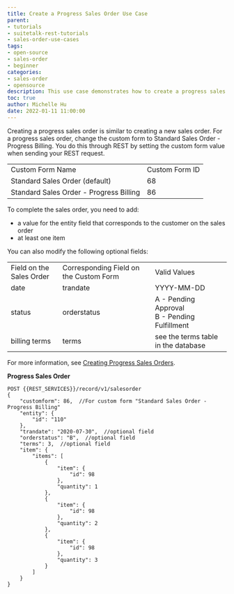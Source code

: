 ```yaml
---
title: Create a Progress Sales Order Use Case
parent:
- tutorials
- suitetalk-rest-tutorials
- sales-order-use-cases
tags:
- open-source
- sales-order
- beginner
categories:
- sales-order
- opensource
description: This use case demonstrates how to create a progress sales order.
toc: true
author: Michelle Hu
date: 2022-01-11 11:00:00
---
```

Creating a progress sales order is similar to creating a new sales order. For a progress sales order, change the custom form to Standard Sales Order - Progress Billing. You do this through REST by setting the custom form value when sending your REST request.

<table>
  <tbody>
    <tr>
      <td> Custom Form Name </td>
      <td> Custom Form ID </td>
    </tr>
    <tr>
      <td> Standard Sales Order (default) </td>
      <td> 68 </td>
    </tr>
    <tr>
      <td> Standard Sales Order - Progress Billing </td>
      <td> 86 </td>
    </tr>
  </tbody>
</table>

To complete the sales order, you need to add:

- a value for the entity field that corresponds to the customer on the sales order
- at least one item

You can also modify the following optional fields:

<table>
  <tbody>
    <tr>
      <td> Field on the Sales Order </td>
      <td> Corresponding Field on the Custom Form </td>
      <td> Valid Values </td>
    </tr>
    <tr>
      <td> date </td>
      <td> trandate </td>
      <td> YYYY-MM-DD </td>
    </tr>
    <tr>
      <td> status </td>
      <td> orderstatus </td>
      <td> A - Pending Approval <br> B - Pending Fulfillment </td>
    </tr>
    <tr>
      <td> billing terms </td>
      <td> terms </td>
      <td> see the terms table in the database </td>
    </tr>
  </tbody>
</table>

For more information, see [Creating Progress Sales Orders](https://docs.oracle.com/en/cloud/saas/netsuite/ns-online-help/section_N1221802.html).

**Progress Sales Order**

<!-- {% raw %} -->
```
POST {{REST_SERVICES}}/record/v1/salesorder
{
    "customform": 86,  //For custom form "Standard Sales Order - Progress Billing"
    "entity": {
        "id": "110"
    },
    "trandate": "2020-07-30",  //optional field
    "orderstatus": "B",  //optional field
    "terms": 3,  //optional field
    "item": {
        "items": [
            {
                "item": {
                    "id": 98
                },
                "quantity": 1
            },
            {
                "item": {
                    "id": 98
                },
                "quantity": 2
            },
            {
                "item": {
                    "id": 98
                },
                "quantity": 3
            } 
        ]
    }
}
```
<!-- {% endraw %} -->
